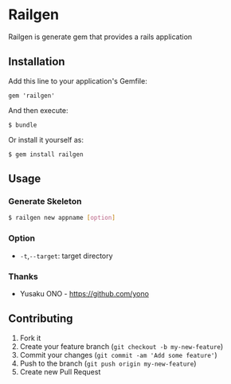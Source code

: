 # Railgen

Railgen is generate gem that provides a rails application

## Installation

Add this line to your application's Gemfile:

    gem 'railgen'

And then execute:

    $ bundle

Or install it yourself as:

    $ gem install railgen

## Usage

### Generate Skeleton

```bash
$ railgen new appname [option]
```

### Option

- `-t`,`--target`: target directory

### Thanks

 - Yusaku ONO - https://github.com/yono

## Contributing

1. Fork it
2. Create your feature branch (`git checkout -b my-new-feature`)
3. Commit your changes (`git commit -am 'Add some feature'`)
4. Push to the branch (`git push origin my-new-feature`)
5. Create new Pull Request
